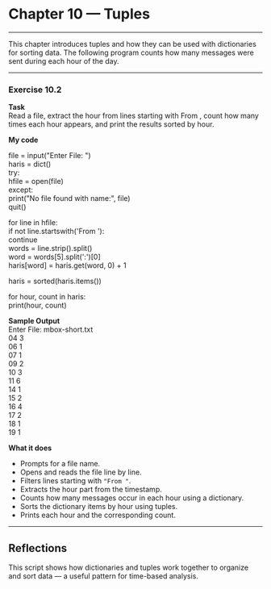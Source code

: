 # Chapter 10  — Tuples

---

This chapter introduces tuples and how they can be used with dictionaries for sorting data. The following program counts how many messages were sent during each hour of the day.

---

### Exercise 10.2

**Task**  
Read a file, extract the hour from lines starting with From , count how many times each hour appears, and print the results sorted by hour.

**My code**

file = input("Enter File: ")  
haris = dict()  
try:  
    hfile = open(file)  
except:  
    print("No file found with name:", file)  
    quit()  

for line in hfile:  
    if not line.startswith('From '):  
        continue  
    words = line.strip().split()  
    word = words[5].split(':')[0]  
    haris[word] = haris.get(word, 0) + 1  

haris = sorted(haris.items())  

for hour, count in haris:  
    print(hour, count)

**Sample Output**  
Enter File: mbox-short.txt  
04 3  
06 1  
07 1  
09 2  
10 3  
11 6  
14 1  
15 2  
16 4  
17 2  
18 1  
19 1  

**What it does**  
- Prompts for a file name.  
- Opens and reads the file line by line.  
- Filters lines starting with `"From "`.  
- Extracts the hour part from the timestamp.  
- Counts how many messages occur in each hour using a dictionary.  
- Sorts the dictionary items by hour using tuples.  
- Prints each hour and the corresponding count.

---

## Reflections

This script shows how dictionaries and tuples work together to organize and sort data — a useful pattern for time-based analysis.